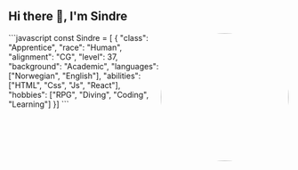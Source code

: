 <h2>Hi there 👋, I'm Sindre</h2>
<img align='right' src="https://images.unsplash.com/photo-1555099962-4199c345e5dd?auto=format&fit=crop&q=80&w=2070&ixlib=rb-4.0.3&ixid=M3wxMjA3fDB8MHxwaG90by1wYWdlfHx8fGVufDB8fHx8fA%3D%3D" width="230" style="border-radius: 50%">
```javascript
const Sindre = [
{ "class": "Apprentice",
  "race": "Human",
  "alignment": "CG",
  "level": 37,
  "background": "Academic",
  "languages": ["Norwegian", "English"],
  "abilities": ["HTML", "Css", "Js", "React"],
  "hobbies": ["RPG", "Diving", "Coding", "Learning"]
}]
```
